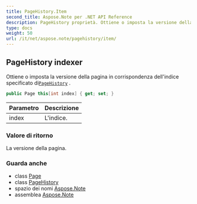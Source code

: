 ```yaml
---
title: PageHistory.Item
second_title: Aspose.Note per .NET API Reference
description: PageHistory proprietà. Ottiene o imposta la versione della pagina in corrispondenza dellindice specificato diPageHistory .
type: docs
weight: 50
url: /it/net/aspose.note/pagehistory/item/
---
```

## PageHistory indexer

Ottiene o imposta la versione della pagina in corrispondenza dell'indice specificato di[`PageHistory`](../) .

```csharp
public Page this[int index] { get; set; }
```

| Parametro | Descrizione |
| --- | --- |
| index | L'indice. |

### Valore di ritorno

La versione della pagina.

### Guarda anche

* class [Page](../../page/)
* class [PageHistory](../)
* spazio dei nomi [Aspose.Note](../../pagehistory/)
* assemblea [Aspose.Note](../../../)


